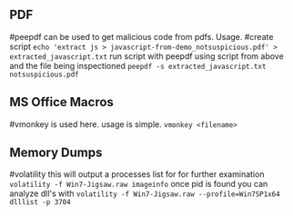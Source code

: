 ## PDF
#peepdf can be used to get malicious code from pdfs. Usage.
#create script
```echo 'extract js > javascript-from-demo_notsuspicious.pdf' > extracted_javascript.txt```
run script with peepdf using script from above and the file being inspectioned
```peepdf -s extracted_javascript.txt notsuspicious.pdf```

## MS Office Macros
#vmonkey is used here. usage is simple. 
```vmonkey <filename>```

## Memory Dumps
#volatility this will output a processes list for for further examination
```volatility -f Win7-Jigsaw.raw imageinfo```
once pid is found you can analyze dll's with
```volatility -f Win7-Jigsaw.raw --profile=Win7SP1x64 dlllist -p 3704```





